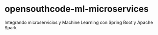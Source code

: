 # opensouthcode-ml-microservices
Integrando microservicios y Machine Learning con Spring Boot y Apache Spark
